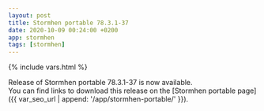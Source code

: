 ```yaml
---
layout: post
title: Stormhen portable 78.3.1-37
date: 2020-10-09 00:24:00 +0200
app: stormhen
tags: [stormhen]
---
```

{% include vars.html %}

Release of Stormhen portable 78.3.1-37 is now available.<br />
You can find links to download this release on the [Stormhen portable page]({{ var_seo_url | append: '/app/stormhen-portable/' }}).
